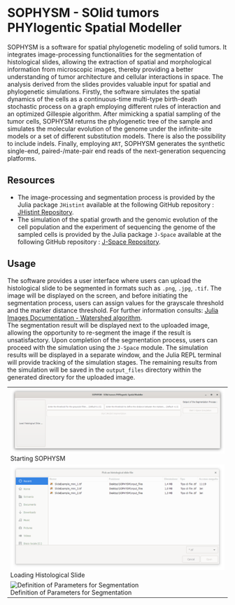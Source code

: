 # SOPHYSM - SOlid tumors PHYlogentic Spatial Modeller
SOPHYSM is a software for spatial phylogenetic modeling of solid tumors. It integrates image-processing functionalities for the segmentation of histological slides, allowing the extraction of spatial and morphological information from microscopic images, thereby providing a better understanding of tumor architecture and cellular interactions in space. The analysis derived from the slides provides valuable input for spatial and phylogenetic simulations. Firstly, the software simulates the spatial dynamics of the cells as a continuous-time multi-type birth-death stochastic process on a graph employing different rules of interaction and an optimized Gillespie algorithm. After mimicking a spatial sampling of the tumor cells, SOPHYSM returns the phylogenetic tree of the sample and simulates the molecular evolution of the genome under the infinite-site models or a set of different substitution models. There is also the possibility to include indels. Finally, employing `ART`, SOPHYSM generates the synthetic single-end, paired-/mate-pair end reads of the next-generation sequencing platforms.  

## Resources
- The image-processing and segmentation process is provided by the Julia package `JHistint` available at the following GitHub repository : [JHistint Repository](https://github.com/niccolo99mandelli/JHistint.jl.git).  
- The simulation of the spatial growth and the genomic evolution of the cell population and the experiment of sequencing the genome of the sampled cells is provided by the Julia package `J-Space` available at the following GitHub repository : [J-Space Repository](https://github.com/niccolo99mandelli/J-Space.jl.git).  

## Usage
The software provides a user interface where users can upload the histological slide to be segmented in formats such as `.png`, `.jpg`, `.tif`. The image will be displayed on the screen, and before initiating the segmentation process, users can assign values for the grayscale threshold and the marker distance threshold. For further information consults: [Julia Images Documentation - Watershed algorithm](https://juliaimages.org/v0.21/imagesegmentation/).  
The segmentation result will be displayed next to the uploaded image, allowing the opportunity to re-segment the image if the result is unsatisfactory. Upon completion of the segmentation process, users can proceed with the simulation using the `J-Space` module. The simulation results will be displayed in a separate window, and the Julia REPL terminal will provide tracking of the simulation stages. The remaining results from the simulation will be saved in the `output_files` directory within the generated directory for the uploaded image.

<table align="center">
    <tr>
      <td>
        <img src="docs/start.PNG" alt="Starting SOPHYSM">
        <br>
        Starting SOPHYSM
      </td>
    </tr>
    <tr>
      <td>
        <img src="docs/load.PNG" alt="Loading Histological Slide">
        <br>
        Loading Histological Slide
      </td>
    </tr>
    <tr>
      <td>
        <img src="" alt="Definition of Parameters for Segmentation">
        <br>
        Definition of Parameters for Segmentation
      </td>
    </tr>
 </table>






